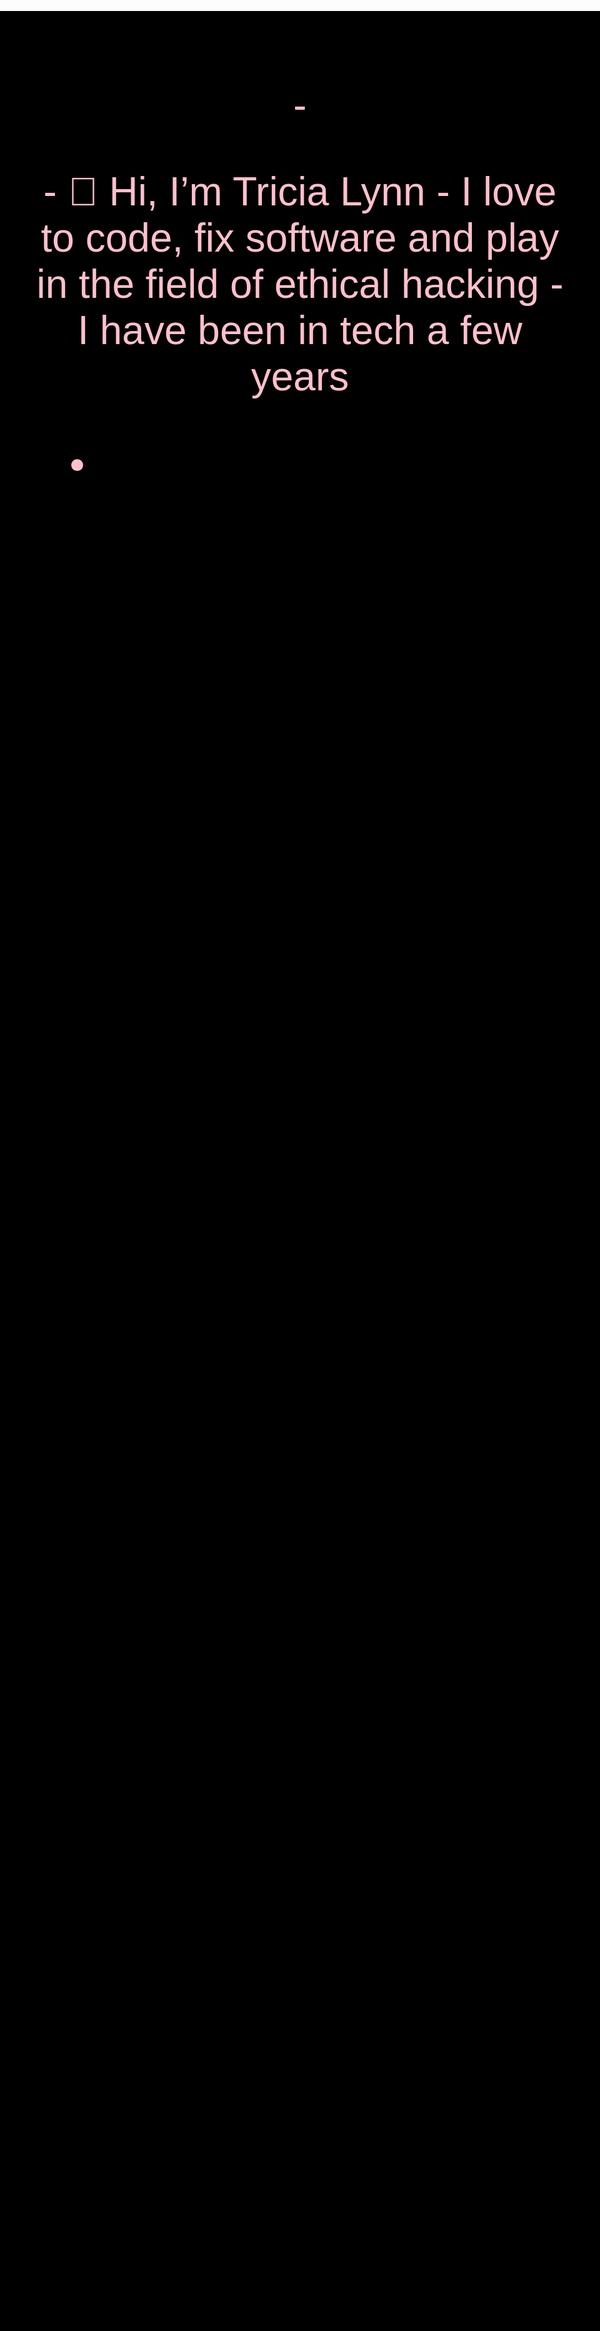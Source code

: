 -<!DOCTYPE html>
<html>
  <HEAD>
  <title>Pink Letters</title>
  <style>
    body {background-color: black;
          color: pink;
          font-size: 4em;
          text-align: center;
          margin-top: 30%;
          font-family: arial, sans-serif;
          }
  </style>
  </HEAD>
  <BODY>-  👋 Hi, I’m Tricia Lynn
- I love to code, fix software and play in the field of ethical hacking
- I have been in tech a few years </BODY>
</html>

-


<!---
ltricia92/ltricia92 is a ✨ special ✨ repository because its `README.md` (this file) appears on your GitHub profile.
You can click the Preview link to take a look at your changes.
--->
